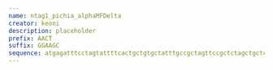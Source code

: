 ```yaml
---
name: ntag1_pichia_alphaMFDelta
creator: keoni
description: placeholder
prefix: AACT
suffix: GGAAGC
sequence: atgagatttcctagtattttcactgctgtgctatttgccgctagttccgctctagctgctccagttaatactactactgaagatgaattggagggtgacttcgatgttgctgttctgcctttttccgcttctatcgcagccaaggaagaaggtgtatctctagagaagcgt
---
```

